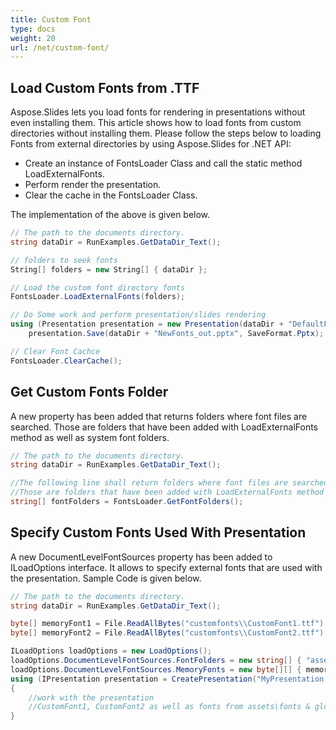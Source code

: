 ```yaml
---
title: Custom Font
type: docs
weight: 20
url: /net/custom-font/
---
```


## **Load Custom Fonts from .TTF**
Aspose.Slides lets you load fonts for rendering in presentations without even installing them. This article shows how to load fonts from custom directories without installing them. Please follow the steps below to loading Fonts from external directories by using Aspose.Slides for .NET API:

- Create an instance of FontsLoader Class and call the static method LoadExternalFonts.
- Perform render the presentation.
- Clear the cache in the FontsLoader Class.

The implementation of the above is given below.

``` csharp
// The path to the documents directory.
string dataDir = RunExamples.GetDataDir_Text();

// folders to seek fonts
String[] folders = new String[] { dataDir };

// Load the custom font directory fonts
FontsLoader.LoadExternalFonts(folders);

// Do Some work and perform presentation/slides rendering
using (Presentation presentation = new Presentation(dataDir + "DefaultFonts.pptx"))
    presentation.Save(dataDir + "NewFonts_out.pptx", SaveFormat.Pptx);

// Clear Font Cachce
FontsLoader.ClearCache();
```

## **Get Custom Fonts Folder**
A new property has been added that returns folders where font files are searched. Those are folders that have been added with LoadExternalFonts method as well as system font folders.

```c#
// The path to the documents directory.
string dataDir = RunExamples.GetDataDir_Text();

//The following line shall return folders where font files are searched.
//Those are folders that have been added with LoadExternalFonts method as well as system font folders.
string[] fontFolders = FontsLoader.GetFontFolders();

```


## **Specify Custom Fonts Used With Presentation**
A new DocumentLevelFontSources property has been added to ILoadOptions interface. It allows to specify external fonts that are used with the presentation. Sample Code is given below.

```c#
// The path to the documents directory.
string dataDir = RunExamples.GetDataDir_Text();

byte[] memoryFont1 = File.ReadAllBytes("customfonts\\CustomFont1.ttf");
byte[] memoryFont2 = File.ReadAllBytes("customfonts\\CustomFont2.ttf");

ILoadOptions loadOptions = new LoadOptions();
loadOptions.DocumentLevelFontSources.FontFolders = new string[] { "assets\\fonts", "global\\fonts" };
loadOptions.DocumentLevelFontSources.MemoryFonts = new byte[][] { memoryFont1, memoryFont2 };
using (IPresentation presentation = CreatePresentation("MyPresentation.pptx", loadOptions))
{
    //work with the presentation
    //CustomFont1, CustomFont2 as well as fonts from assets\fonts & global\fonts folders and their subfolders are available to the presentation
}
```

